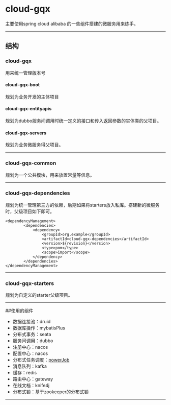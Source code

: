 # cloud-gqx
主要使用spring cloud alibaba 的一些组件搭建的微服务用来练手。

---

## 结构
### cloud-gqx
用来统一管理版本号
#### cloud-gqx-boot 
规划为业务开发的主体项目
#### cloud-gqx-entityapis
规划为dubbo服务间调用时统一定义的接口和传入返回参数的实体类的父项目。
#### cloud-gqx-servers
规划为业务微服务得父项目。

--- 
### cloud-gqx-common
规划为一个公共模块，用来放置常量等信息。

---
### cloud-gqx-dependencies
规划为统一管理第三方的依赖，后期如果将starters放入私库。搭建新的微服务时，父级项目如下即可。
```mxml
<dependencyManagement>
        <dependencies>
            <dependency>
                <groupId>org.example</groupId>
                <artifactId>cloud-gqx-dependencies</artifactId>
                <version>${revision}</version>
                <type>pom</type>
                <scope>import</scope>
            </dependency>
        </dependencies>
</dependencyManagement>
```

---
### cloud-gqx-starters
规划为自定义的starter父级项目。

---
##使用的组件
- 数据连接池：druid
- 数据库操作：mybatisPlus 
- 分布式事务：seata
- 服务间调用：dubbo
- 注册中心：nacos
- 配置中心：nacos
- 分布式任务调度：[powerJob](http://www.powerjob.tech/)
- 消息队列：kafka
- 缓存：redis
- 路由中心：gateway
- 在线文档：knife4j
- 分布式锁：基于zookeeper的分布式锁

---


